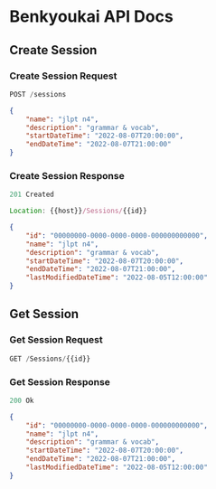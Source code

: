 # Benkyoukai API Docs

## Create Session

### Create Session Request

```js
POST /sessions
```

```json
{
    "name": "jlpt n4",
    "description": "grammar & vocab",
    "startDateTime": "2022-08-07T20:00:00",
    "endDateTime": "2022-08-07T21:00:00"
}
```

### Create Session Response

```js
201 Created
```

```js
Location: {{host}}/Sessions/{{id}}
```

```json
{
    "id": "00000000-0000-0000-0000-000000000000",
    "name": "jlpt n4",
    "description": "grammar & vocab",
    "startDateTime": "2022-08-07T20:00:00",
    "endDateTime": "2022-08-07T21:00:00",
    "lastModifiedDateTime": "2022-08-05T12:00:00"
}
```

## Get Session

### Get Session Request

```js
GET /Sessions/{{id}}
```

### Get Session Response

```js
200 Ok
```

```json
{
    "id": "00000000-0000-0000-0000-000000000000",
    "name": "jlpt n4",
    "description": "grammar & vocab",
    "startDateTime": "2022-08-07T20:00:00",
    "endDateTime": "2022-08-07T21:00:00",
    "lastModifiedDateTime": "2022-08-05T12:00:00"
}
```
